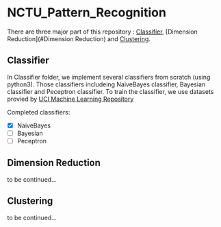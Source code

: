 # NCTU_Pattern_Recognition

There are three major part of this repository : [Classifier](#Classifier), [Dimension Reduction](#Dimension Reduction) and [Clustering](#Clustering). 

## Classifier 
In Classifier folder, we implement several classifiers from scratch (using python3).
Those classifiers includeing NaiveBayes classifier, Bayesian classifier and Peceptron classifier.
To train the classifier, we use datasets provied by [UCI Machine Learning Repository](https://archive.ics.uci.edu/ml/index.php)

Completed classifiers:
- [x] NaiveBayes
- [ ] Bayesian
- [ ] Peceptron

## Dimension Reduction
to be continued...

## Clustering 
to be continued...
